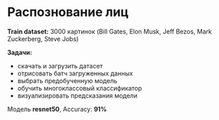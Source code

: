 # Распознование лиц

**Train dataset:** 3000 картинок (Bill Gates, Elon Musk, Jeff Bezos, Mark Zuckerberg, Steve Jobs)

**Задачи:**
- скачать и загрузить датасет
- отрисовать батч загруженных данных
- выбрать предобученную модель
- обучить многоклассовый классификатор
- визуализировать предсказания модели

Модель **resnet50**, Accuracy: **91%**